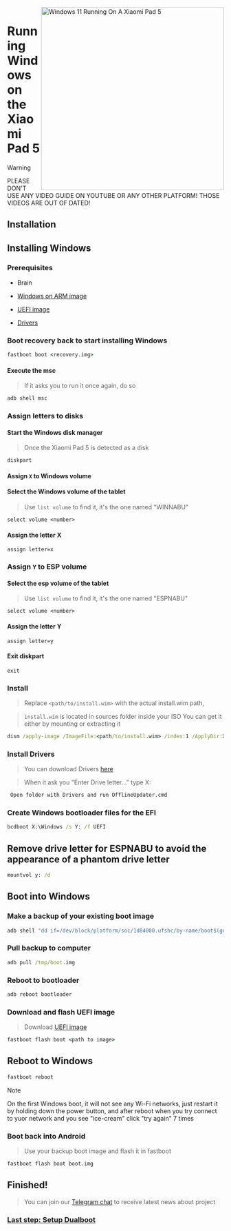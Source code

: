 <img align="right" src="https://raw.githubusercontent.com/erdilS/Port-Windows-11-Xiaomi-Pad-5/main/nabu.png" width="425" alt="Windows 11 Running On A Xiaomi Pad 5">


# Running Windows on the Xiaomi Pad 5
> [!WARNING]
> PLEASE DON'T USE ANY VIDEO GUIDE ON YOUTUBE OR ANY OTHER PLATFORM! THOSE VIDEOS ARE OUT OF DATED!

## Installation

## Installing Windows

### Prerequisites
- Brain
  
- [Windows on ARM image](https://uupdump.net/)
  
- [UEFI image](https://raw.githubusercontent.com/erdilS/Port-Windows-11-Xiaomi-Pad-5/main/images/xiaomi-nabu_20240115.img)
  
- [Drivers](https://github.com/map220v/MiPad5-Drivers/releases/latest)

### Boot recovery back to start installing Windows

```cmd
fastboot boot <recovery.img>
```

#### Execute the msc

> If it asks you to run it once again, do so

```cmd
adb shell msc
```
### Assign letters to disks
  

#### Start the Windows disk manager

> Once the Xiaomi Pad 5 is detected as a disk

```cmd
diskpart
```


#### Assign `X` to Windows volume

#### Select the Windows volume of the tablet
> Use `list volume` to find it, it's the one named "WINNABU"

```diskpart
select volume <number>
```

#### Assign the letter X
```diskpart
assign letter=x
```

### Assign `Y` to ESP volume

#### Select the esp volume of the tablet
> Use `list volume` to find it, it's the one named "ESPNABU"

```diskpart
select volume <number>
```

#### Assign the letter Y

```diskpart
assign letter=y
```

#### Exit diskpart
```diskpart
exit
```

  
  

### Install

> Replace `<path/to/install.wim>` with the actual install.wim path,

> `install.wim` is located in sources folder inside your ISO
> You can get it either by mounting or extracting it

```cmd
dism /apply-image /ImageFile:<path/to/install.wim> /index:1 /ApplyDir:X:\
```

### Install Drivers

> You can download Drivers [here](https://github.com/map220v/MiPad5-Drivers/releases/latest)

> When it ask you "Enter Drive letter..." type X:

```cmd
 Open folder with Drivers and run OfflineUpdater.cmd
```

### Create Windows bootloader files for the EFI

```cmd
bcdboot X:\Windows /s Y: /f UEFI
```

## Remove drive letter for ESPNABU to avoid the appearance of a phantom drive letter

```cmd
mountvol y: /d
```


## Boot into Windows

### Make a backup of your existing boot image

```cmd
adb shell "dd if=/dev/block/platform/soc/1d84000.ufshc/by-name/boot$(getprop ro.boot.slot_suffix) of=/tmp/boot.img"
```

### Pull backup to computer

```cmd
adb pull /tmp/boot.img
```



### Reboot to bootloader 

```cmd
adb reboot bootloader
```

### Download and flash UEFI image
> Download [UEFI image](https://raw.githubusercontent.com/erdilS/Port-Windows-11-Xiaomi-Pad-5/main/images/xiaomi-nabu_secureboot-v2.img)

```cmd
fastboot flash boot <path to image>
```
## Reboot to Windows
```cmd
fastboot reboot
```

> [!NOTE]
> On the first Windows boot, it will not see any Wi-Fi networks, just restart it by holding down the power button, and after reboot when you try connect to yuor network and you see "ice-cream" click "try again" 7 times
### Boot back into Android
> Use your backup boot image and flash it in fastboot

```cmd
fastboot flash boot boot.img
```

## Finished!
> You can join our [Telegram chat](https://t.me/nabuwoa) to receive latest news about project

### [Last step: Setup Dualboot](dualboot-en.md)
